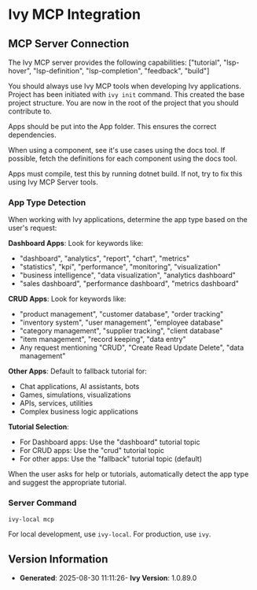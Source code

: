 <Ivy-Generated>

# Ivy MCP Integration

## MCP Server Connection

The Ivy MCP server provides the following capabilities: ["tutorial", "lsp-hover", "lsp-definition", "lsp-completion", "feedback", "build"]

You should always use Ivy MCP tools when developing Ivy applications.
Project has been initiated with `ivy init` command. This created the base project structure.
You are now in the root of the project that you should contribute to.

Apps should be put into the App folder. This ensures the correct dependencies.

When using a component, see it's use cases using the docs tool.
If possible, fetch the definitions for each component using the docs tool.

Apps must compile, test this by running dotnet build.
If not, try to fix this using Ivy MCP Server tools.

### App Type Detection

When working with Ivy applications, determine the app type based on the user's request:

**Dashboard Apps**: Look for keywords like:
- "dashboard", "analytics", "report", "chart", "metrics"
- "statistics", "kpi", "performance", "monitoring", "visualization"
- "business intelligence", "data visualization", "analytics dashboard"
- "sales dashboard", "performance dashboard", "metrics dashboard"

**CRUD Apps**: Look for keywords like:
- "product management", "customer database", "order tracking"
- "inventory system", "user management", "employee database"
- "category management", "supplier tracking", "client database"
- "item management", "record keeping", "data entry"
- Any request mentioning "CRUD", "Create Read Update Delete", "data management"

**Other Apps**: Default to fallback tutorial for:
- Chat applications, AI assistants, bots
- Games, simulations, visualizations
- APIs, services, utilities
- Complex business logic applications

**Tutorial Selection**:
- For Dashboard apps: Use the "dashboard" tutorial topic
- For CRUD apps: Use the "crud" tutorial topic
- For other apps: Use the "fallback" tutorial topic (default)

When the user asks for help or tutorials, automatically detect the app type and suggest the appropriate tutorial.

### Server Command
```bash
ivy-local mcp
```

For local development, use `ivy-local`. For production, use `ivy`.

## Version Information

- **Generated**: 2025-08-30 11:11:26- **Ivy Version**: 1.0.89.0
</Ivy-Generated>